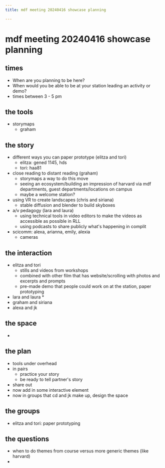 ```yaml
---
title: mdf meeting 20240416 showcase planning

---
```


# mdf meeting 20240416 showcase planning


## times
* When are you planning to be here? 
* When would you be able to be at your station leading an activity or demo?
* times between 3 - 5 pm

## the tools
* storymaps
    * graham

## the story
* different ways you can paper prototype (elitza and tori)
    * elitza: gened 1145, hds
    * tori: haa81
* close reading to distant reading (graham)
    * storymaps a way to do this move
    * seeing an ecosystem/building an impression of harvard via mdf departments, guest departments/locations on campus
    * maybe a welcome station?
* using VR to create landscapes (chris and siriana)
    * stable diffusion and blender to build skyboxes
* a/v pedagogy (lara and laura)
    * using technical tools in video editors to make the videos as accessible as possible in RLL
    * using podcasts to share publicly what's happening in complit
* scicomm: alexa, arianna, emily, alexia
    * cameras 

## the interaction
* elitza and tori
    * stills and videos from workshops
    * combined with other film that has website/scrolling with photos and excerpts and prompts
    * pre-made demo that people could work on at the station, paper prototyping
* lara and laura
    * 
* graham and siriana
* alexa and jk

## the space
* 

## the plan
* tools under overhead
* in pairs
    * practice your story
    * be ready to tell partner's story
* share out
* now add in some interactive element
* now in groups that cd and jk make up, design the space

## the groups
* elitza and tori: paper prototyping

## the questions
* when to do themes from course versus more generic themes (like harvard)
* 